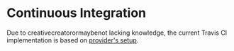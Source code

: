 # Continuous Integration

Due to creativecreatorormaybenot lacking knowledge, the current Travis CI implementation is based on [provider's setup](https://github.com/rrousselGit/provider/blob/09c7fdebc382121f1a497180a6fe393a5e54b904/.travis.yml). 